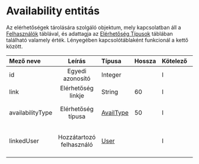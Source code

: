 # Availability entitás

Az elérhetőségek tárolására szolgáló objektum, mely kapcsolatban áll a [Felhasználók](entity-user.md) táblával, és adattagja az [Elérhetőség Típusok](../enums/enum-avail-type.md) táblában található valamely érték. Lényegében kapcsolótáblaként funkcionál a kettő között.

| Mező neve        |          Leírás          | Típusa                                | Hossza | Kötelező | Megkötések                          |
| :--------------- | :----------------------: | :------------------------------------ | :----- | :------- | :---------------------------------- |
| id               |     Egyedi azonosító     | Integer                               |        | I        | Elsődleges kulcs                    |
| link             |    Elérhetőség linkje    | String                                | 60     | I        |                                     |
| availabilityType |    Elérhetőség típusa    | [AvailType](../enums/enum-avail-type) | 50     | I        | Az enum értékeit veheti fel.        |
| linkedUser       | Hozzátartozó felhasználó | [User](entity-user.md)                |        | I        | A User.id-hoz tartozó idegen kulcs. |
